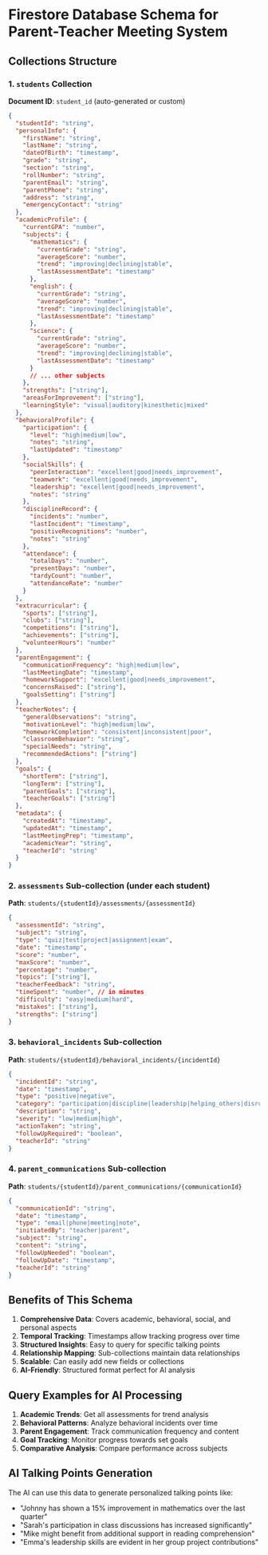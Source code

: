 # Firestore Database Schema for Parent-Teacher Meeting System

## Collections Structure

### 1. `students` Collection
**Document ID**: `student_id` (auto-generated or custom)

```json
{
  "studentId": "string",
  "personalInfo": {
    "firstName": "string",
    "lastName": "string",
    "dateOfBirth": "timestamp",
    "grade": "string",
    "section": "string",
    "rollNumber": "string",
    "parentEmail": "string",
    "parentPhone": "string",
    "address": "string",
    "emergencyContact": "string"
  },
  "academicProfile": {
    "currentGPA": "number",
    "subjects": {
      "mathematics": {
        "currentGrade": "string",
        "averageScore": "number",
        "trend": "improving|declining|stable",
        "lastAssessmentDate": "timestamp"
      },
      "english": {
        "currentGrade": "string",
        "averageScore": "number",
        "trend": "improving|declining|stable",
        "lastAssessmentDate": "timestamp"
      },
      "science": {
        "currentGrade": "string",
        "averageScore": "number",
        "trend": "improving|declining|stable",
        "lastAssessmentDate": "timestamp"
      }
      // ... other subjects
    },
    "strengths": ["string"],
    "areasForImprovement": ["string"],
    "learningStyle": "visual|auditory|kinesthetic|mixed"
  },
  "behavioralProfile": {
    "participation": {
      "level": "high|medium|low",
      "notes": "string",
      "lastUpdated": "timestamp"
    },
    "socialSkills": {
      "peerInteraction": "excellent|good|needs_improvement",
      "teamwork": "excellent|good|needs_improvement",
      "leadership": "excellent|good|needs_improvement",
      "notes": "string"
    },
    "disciplineRecord": {
      "incidents": "number",
      "lastIncident": "timestamp",
      "positiveRecognitions": "number",
      "notes": "string"
    },
    "attendance": {
      "totalDays": "number",
      "presentDays": "number",
      "tardyCount": "number",
      "attendanceRate": "number"
    }
  },
  "extracurricular": {
    "sports": ["string"],
    "clubs": ["string"],
    "competitions": ["string"],
    "achievements": ["string"],
    "volunteerHours": "number"
  },
  "parentEngagement": {
    "communicationFrequency": "high|medium|low",
    "lastMeetingDate": "timestamp",
    "homeworkSupport": "excellent|good|needs_improvement",
    "concernsRaised": ["string"],
    "goalsSetting": ["string"]
  },
  "teacherNotes": {
    "generalObservations": "string",
    "motivationLevel": "high|medium|low",
    "homeworkCompletion": "consistent|inconsistent|poor",
    "classroomBehavior": "string",
    "specialNeeds": "string",
    "recommendedActions": ["string"]
  },
  "goals": {
    "shortTerm": ["string"],
    "longTerm": ["string"],
    "parentGoals": ["string"],
    "teacherGoals": ["string"]
  },
  "metadata": {
    "createdAt": "timestamp",
    "updatedAt": "timestamp",
    "lastMeetingPrep": "timestamp",
    "academicYear": "string",
    "teacherId": "string"
  }
}
```

### 2. `assessments` Sub-collection (under each student)
**Path**: `students/{studentId}/assessments/{assessmentId}`

```json
{
  "assessmentId": "string",
  "subject": "string",
  "type": "quiz|test|project|assignment|exam",
  "date": "timestamp",
  "score": "number",
  "maxScore": "number",
  "percentage": "number",
  "topics": ["string"],
  "teacherFeedback": "string",
  "timeSpent": "number", // in minutes
  "difficulty": "easy|medium|hard",
  "mistakes": ["string"],
  "strengths": ["string"]
}
```

### 3. `behavioral_incidents` Sub-collection
**Path**: `students/{studentId}/behavioral_incidents/{incidentId}`

```json
{
  "incidentId": "string",
  "date": "timestamp",
  "type": "positive|negative",
  "category": "participation|discipline|leadership|helping_others|disruption|tardiness",
  "description": "string",
  "severity": "low|medium|high",
  "actionTaken": "string",
  "followUpRequired": "boolean",
  "teacherId": "string"
}
```

### 4. `parent_communications` Sub-collection
**Path**: `students/{studentId}/parent_communications/{communicationId}`

```json
{
  "communicationId": "string",
  "date": "timestamp",
  "type": "email|phone|meeting|note",
  "initiatedBy": "teacher|parent",
  "subject": "string",
  "content": "string",
  "followUpNeeded": "boolean",
  "followUpDate": "timestamp",
  "teacherId": "string"
}
```

## Benefits of This Schema

1. **Comprehensive Data**: Covers academic, behavioral, social, and personal aspects
2. **Temporal Tracking**: Timestamps allow tracking progress over time
3. **Structured Insights**: Easy to query for specific talking points
4. **Relationship Mapping**: Sub-collections maintain data relationships
5. **Scalable**: Can easily add new fields or collections
6. **AI-Friendly**: Structured format perfect for AI analysis

## Query Examples for AI Processing

1. **Academic Trends**: Get all assessments for trend analysis
2. **Behavioral Patterns**: Analyze behavioral incidents over time
3. **Parent Engagement**: Track communication frequency and content
4. **Goal Tracking**: Monitor progress towards set goals
5. **Comparative Analysis**: Compare performance across subjects

## AI Talking Points Generation

The AI can use this data to generate personalized talking points like:
- "Johnny has shown a 15% improvement in mathematics over the last quarter"
- "Sarah's participation in class discussions has increased significantly"
- "Mike might benefit from additional support in reading comprehension"
- "Emma's leadership skills are evident in her group project contributions"
